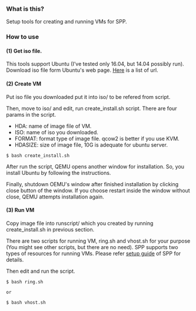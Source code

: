 ### What is this?

Setup tools for creating and running VMs for SPP.


### How to use

#### (1) Get iso file.

This tools support Ubuntu (I've tested only 16.04, but 14.04 possibly run).
Download iso file form Ubuntu's web page.
[Here](iso/iso-list.txt) is a list of url.


#### (2) Create VM

Put iso file you downloaded put it into iso/ to be refered from script.

Then, move to iso/ and edit, run create_install.sh script.
There are four params in the script.
  - HDA: name of image file of VM.
  - ISO: name of iso you downloaded.
  - FORMAT: format type of image file. qcow2 is better if you use KVM.
  - HDASIZE: size of image file, 10G is adequate for ubuntu server.

```
$ bash create_install.sh
```

After run the script, QEMU opens another window for installation.
So, you install Ubuntu by following the instructions.

Finally, shutdown OEMU's window after finished installation by clicking close button of the window.
If you choose restart inside the window without close, QEMU attempts installation again.


#### (3) Run VM

Copy image file into runscript/ which you created by running create_install.sh in previous section.

There are two scripts for running VM, ring.sh and vhost.sh for your purpose (You might see other scripts, but there are no need).
SPP supports two types of resources for running VMs.
Please refer [setup guide](http://dpdk.org/browse/apps/spp/tree/examples/multi_process/patch_panel/docs/setup_guide.md) of SPP for details.

Then edit and run the script.

```
$ bash ring.sh

or 

$ bash vhost.sh
```
